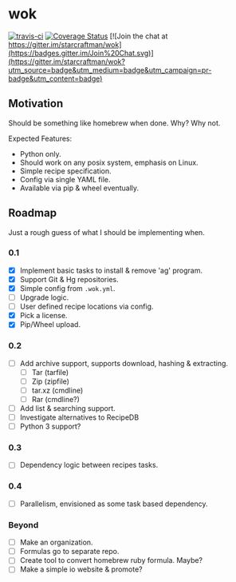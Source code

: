# wok

[![travis-ci](https://travis-ci.org/starcraftman/wok.svg?branch=master)](https://travis-ci.org/starcraftman/wok) [![Coverage Status](https://coveralls.io/repos/starcraftman/wok/badge.svg?branch=coverage&service=github)](https://coveralls.io/github/starcraftman/wok?branch=master) [![Join the chat at https://gitter.im/starcraftman/wok](https://badges.gitter.im/Join%20Chat.svg)](https://gitter.im/starcraftman/wok?utm_source=badge&utm_medium=badge&utm_campaign=pr-badge&utm_content=badge)

## Motivation
Should be something like homebrew when done. Why? Why not.

Expected Features:
* Python only.
* Should work on any posix system, emphasis on Linux.
* Simple recipe specification.
* Config via single YAML file.
* Available via pip & wheel eventually.

## Roadmap
Just a rough guess of what I should be implementing when.

### 0.1
- [x] Implement basic tasks to install & remove 'ag' program.
- [x] Support Git & Hg repositories.
- [x] Simple config from `.wok.yml`.
- [ ] Upgrade logic.
- [ ] User defined recipe locations via config.
- [x] Pick a license.
- [x] Pip/Wheel upload.

### 0.2
- [ ] Add archive support, supports download, hashing & extracting.
  - [ ] Tar (tarfile)
  - [ ] Zip (zipfile)
  - [ ] tar.xz (cmdline)
  - [ ] Rar (cmdline?)
- [ ] Add list & searching support.
- [ ] Investigate alternatives to RecipeDB
- [ ] Python 3 support?

### 0.3
- [ ] Dependency logic between recipes tasks.

### 0.4
- [ ] Parallelism, envisioned as some task based dependency.

### Beyond
- [ ] Make an organization.
- [ ] Formulas go to separate repo.
- [ ] Create tool to convert homebrew ruby formula. Maybe?
- [ ] Make a simple io website & promote?
